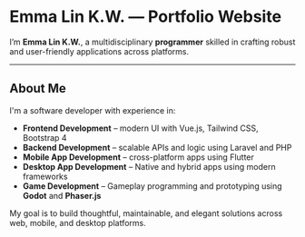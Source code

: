 # Emma Lin K.W. — Portfolio Website
I’m **Emma Lin K.W.**, a multidisciplinary **programmer** skilled in crafting robust and user-friendly applications across platforms.

---

## About Me

I'm a software developer with experience in:

- **Frontend Development** – modern UI with Vue.js, Tailwind CSS, Bootstrap 4
- **Backend Development** – scalable APIs and logic using Laravel and PHP
- **Mobile App Development** – cross-platform apps using Flutter
- **Desktop App Development** – Native and hybrid apps using modern frameworks
- **Game Development** – Gameplay programming and prototyping using **Godot** and **Phaser.js**

My goal is to build thoughtful, maintainable, and elegant solutions across web, mobile, and desktop platforms. 
